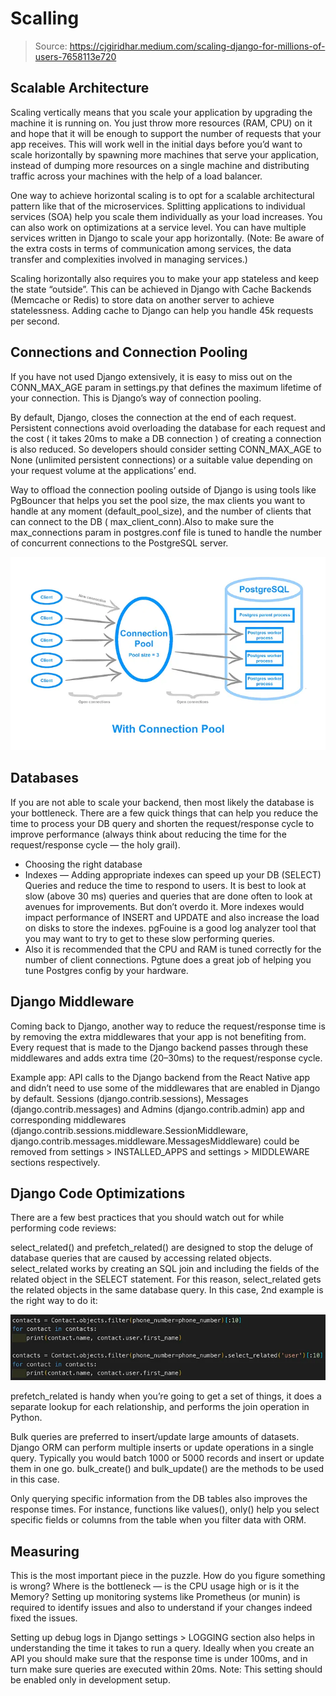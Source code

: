 # Scalling

> Source: https://cjgiridhar.medium.com/scaling-django-for-millions-of-users-7658113e720

## Scalable Architecture

Scaling vertically means that you scale your application by upgrading the machine it is running on. You just throw more resources (RAM, CPU) on it and hope that it will be enough to support the number of requests that your app receives. This will work well in the initial days before you’d want to scale horizontally by spawning more machines that serve your application, instead of dumping more resources on a single machine and distributing traffic across your machines with the help of a load balancer.

One way to achieve horizontal scaling is to opt for a scalable architectural pattern like that of the microservices. Splitting applications to individual services (SOA) help you scale them individually as your load increases. You can also work on optimizations at a service level. You can have multiple services written in Django to scale your app horizontally. (Note: Be aware of the extra costs in terms of communication among services, the data transfer and complexities involved in managing services.)

Scaling horizontally also requires you to make your app stateless and keep the state “outside”. This can be achieved in Django with Cache Backends (Memcache or Redis) to store data on another server to achieve statelessness. Adding cache to Django can help you handle 45k requests per second.

## Connections and Connection Pooling

If you have not used Django extensively, it is easy to miss out on the CONN_MAX_AGE param in settings.py that defines the maximum lifetime of your connection. This is Django’s way of connection pooling.

By default, Django, closes the connection at the end of each request. Persistent connections avoid overloading the database for each request and the cost ( it takes 20ms to make a DB connection ) of creating a connection is also reduced. So developers should consider setting CONN_MAX_AGE to None (unlimited persistent connections) or a suitable value depending on your request volume at the applications’ end.

Way to offload the connection pooling outside of Django is using tools like PgBouncer that helps you set the pool size, the max clients you want to handle at any moment (default_pool_size), and the number of clients that can connect to the DB ( max_client_conn).Also to make sure the max_connections param in postgres.conf file is tuned to handle the number of concurrent connections to the PostgreSQL server.

![pooling](_images/006_pooling.png)

## Databases

If you are not able to scale your backend, then most likely the database is your bottleneck. There are a few quick things that can help you reduce the time to process your DB query and shorten the request/response cycle to improve performance (always think about reducing the time for the request/response cycle — the holy grail).

* Choosing the right database
* Indexes — Adding appropriate indexes can speed up your DB (SELECT) Queries and reduce the time to respond to users. It is best to look at slow (above 30 ms) queries and queries that are done often to look at avenues for improvements. But don’t overdo it. More indexes would impact performance of INSERT and UPDATE and also increase the load on disks to store the indexes. pgFouine is a good log analyzer tool that you may want to try to get to these slow performing queries.
* Also it is recommended that the CPU and RAM is tuned correctly for the number of client connections. Pgtune does a great job of helping you tune Postgres config by your hardware.

## Django Middleware

Coming back to Django, another way to reduce the request/response time is by removing the extra middlewares that your app is not benefiting from. Every request that is made to the Django backend passes through these middlewares and adds extra time (20–30ms) to the request/response cycle.

Example app: API calls to the Django backend from the React Native app and didn’t need to use some of the middlewares that are enabled in Django by default. Sessions (django.contrib.sessions), Messages (django.contrib.messages) and Admins (django.contrib.admin) app and corresponding middlewares (django.contrib.sessions.middleware.SessionMiddleware, django.contrib.messages.middleware.MessagesMiddleware) could be removed from settings > INSTALLED_APPS and settings > MIDDLEWARE sections respectively.

## Django Code Optimizations

There are a few best practices that you should watch out for while performing code reviews:

select_related() and prefetch_related() are designed to stop the deluge of database queries that are caused by accessing related objects. select_related works by creating an SQL join and including the fields of the related object in the SELECT statement. For this reason, select_related gets the related objects in the same database query. In this case, 2nd example is the right way to do it:

![select_related](_images/006_select_related.png)

prefetch_related is handy when you’re going to get a set of things, it does a separate lookup for each relationship, and performs the join operation in Python.

Bulk queries are preferred to insert/update large amounts of datasets. Django ORM can perform multiple inserts or update operations in a single query. Typically you would batch 1000 or 5000 records and insert or update them in one go. bulk_create() and bulk_update() are the methods to be used in this case.

Only querying specific information from the DB tables also improves the response times. For instance, functions like values(), only() help you select specific fields or columns from the table when you filter data with ORM.

## Measuring

This is the most important piece in the puzzle. How do you figure something is wrong? Where is the bottleneck — is the CPU usage high or is it the Memory? Setting up monitoring systems like Prometheus (or munin) is required to identify issues and also to understand if your changes indeed fixed the issues.

Setting up debug logs in Django settings > LOGGING section also helps in understanding the time it takes to run a query. Ideally when you create an API you should make sure that the response time is under 100ms, and in turn make sure queries are executed within 20ms. Note: This setting should be enabled only in development setup.

